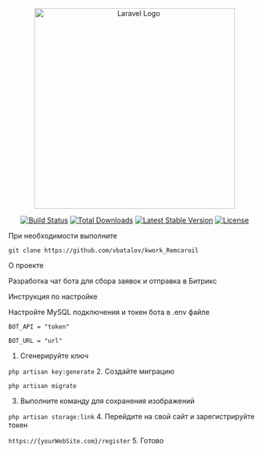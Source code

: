 <p align="center"><a href="https://laravel.com" target="_blank"><img src="https://raw.githubusercontent.com/laravel/art/master/logo-lockup/5%20SVG/2%20CMYK/1%20Full%20Color/laravel-logolockup-cmyk-red.svg" width="400" alt="Laravel Logo"></a></p>

<p align="center">
<a href="https://github.com/laravel/framework/actions"><img src="https://github.com/laravel/framework/workflows/tests/badge.svg" alt="Build Status"></a>
<a href="https://packagist.org/packages/laravel/framework"><img src="https://img.shields.io/packagist/dt/laravel/framework" alt="Total Downloads"></a>
<a href="https://packagist.org/packages/laravel/framework"><img src="https://img.shields.io/packagist/v/laravel/framework" alt="Latest Stable Version"></a>
<a href="https://packagist.org/packages/laravel/framework"><img src="https://img.shields.io/packagist/l/laravel/framework" alt="License"></a>
</p>

При необходимости выполните 

`git clone https://github.com/vbatalov/kwork_Remcaroil`

О проекте

Разработка чат бота для сбора заявок и отправка в Битрикс

Инструкция по настройке

Настройте MySQL подключения и токен бота в .env файлe

`BOT_API = "token" `

`BOT_URL = "url"` 

1. Сгенерируйте ключ

`php artisan key:generate`
2. Создайте миграцию 
   
`php artisan migrate`

3. Выполните команду для сохранения изображений
   
`php artisan storage:link` 
4. Перейдите на свой сайт и зарегистрируйте токен

`https://{yourWebSite.com}/register`
5. Готово